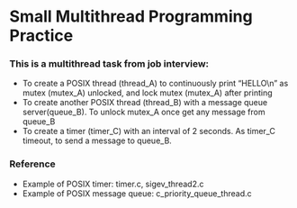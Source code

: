# Small Multithread Programming Practice
### This is a multithread task from job interview:
- To create a POSIX thread (thread_A) to continuously print “HELLO\n” as mutex (mutex_A) unlocked, and lock mutex (mutex_A) after printing
- To create another POSIX thread (thread_B) with a message queue server(queue_B). To unlock mutex_A once get any message from queue_B
- To create a timer (timer_C) with an interval of 2 seconds. As timer_C timeout, to send a message to queue_B.

### Reference
- Example of POSIX timer: timer.c, sigev_thread2.c
- Example of POSIX message queue: c_priority_queue_thread.c
